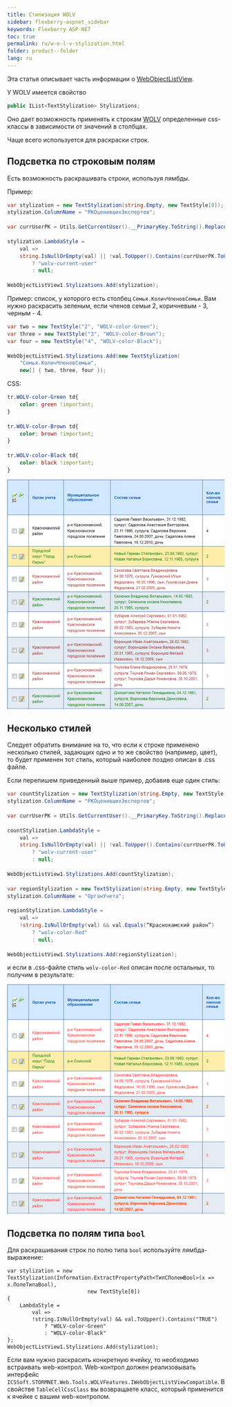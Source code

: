 ```yaml
---
title: Стилизация WOLV
sidebar: flexberry-aspnet_sidebar
keywords: Flexberry ASP-NET
toc: true
permalink: ru/w-o-l-v-stylization.html
folder: product--folder
lang: ru
---
```

Эта статья описывает часть информации о [WebObjectListView](web-object-list-view.html).

У WOLV имеется свойство

```cs
public IList<TextStylization> Stylizations;
```

Оно дает возможность применять к строкам [WOLV](web-object-list-view.html) определенные css-классы в зависимости от значений в столбцах.

Чаще всего используется для раскраски строк.

## Подсветка по строковым полям

Есть возможность раскрашивать строки, используя лямбды.

Пример:

```cs
var stylization = new TextStylization(string.Empty, new TextStyle[0]);
stylization.ColumnName = "PKОценившихЭкспертов";

var currUserPK = Utils.GetCurrentUser().__PrimaryKey.ToString().Replace("{", string.Empty).Replace("}", string.Empty);

stylization.LambdaStyle =
    val =>
    string.IsNullOrEmpty(val) || !val.ToUpper().Contains(currUserPK.ToUpper())
        ? "wolv-current-user"
        : null;

WebObjectListView1.Stylizations.Add(stylization);
```

Пример: cписок, у которого есть столбец `Семья.КоличЧленовСемьи`. Вам нужно раскрасить зеленым, если членов семьи 2, коричневым - 3, черным - 4.

```cs
var two = new TextStyle("2", "WOLV-color-Green");
var three = new TextStyle("3", "WOLV-color-Brown");
var four = new TextStyle("4", "WOLV-color-Black");

WebObjectListView1.Stylizations.Add(new TextStylization(
    "Семья.КоличЧленовСемьи", 
    new[] { two, three, four });
```

CSS:

```css
tr.WOLV-color-Green td{
    color: green !important;
}

tr.WOLV-color-Brown td{
    color: brown !important;
}

tr.WOLV-color-Black td{
    color: black !important;
}
```

![](/images/pages/img/CaseberryWeb/wolv/Stylization.png)

## Несколько стилей
Следует обратить внимание на то, что если к строке применено несколько стилей, задающих одно и то же свойство (например, цвет), то будет применен тот стиль,
который наиболее поздно описан в .css файле.

Если перепишем приведенный выше пример, добавив еще один стиль:

```cs
var countStylization = new TextStylization(string.Empty, new TextStyle[0]);
stylization.ColumnName = "PKОценившихЭкспертов";

var currUserPK = Utils.GetCurrentUser().__PrimaryKey.ToString().Replace("{", string.Empty).Replace("}", string.Empty);

countStylization.LambdaStyle =
    val =>
    string.IsNullOrEmpty(val) || !val.ToUpper().Contains(currUserPK.ToUpper())
        ? "wolv-current-user"
        : null;

WebObjectListView1.Stylizations.Add(countStylization);

var regionStylization = new TextStylization(string.Empty, new TextStyle[0]);
stylization.ColumnName = "ОрганУчета";

regionStylization.LambdaStyle =
    val =>
    !string.IsNullOrEmpty(val) && val.Equals(“Краснокамский район”)
        ? "wolv-color-Red"
        : null;

WebObjectListView1.Stylizations.Add(regionStylization);
```

и если в .css-файле стиль `wolv-color-Red` описан после остальных, то получим в результате:

![](/images/pages/img/CaseberryWeb/wolv/Stylization1.png)

## Подсветка по полям типа `bool`
Для раскрашивания строк по полю типа `bool` используйте лямбда-выражение:

```
var stylization = new TextStylization(Information.ExtractPropertyPath<ТипСПолемBool>(x => x.ПолеТипаBool),
                          new TextStyle[0])
{
    LambdaStyle =
        val =>
        !string.IsNullOrEmpty(val) && val.ToUpper().Contains("TRUE")
            ? "WOLV-color-Green"
            : "WOLV-color-Black"
};
WebObjectListView1.Stylizations.Add(stylization);
```

Если вам нужно раскрасить конкретную ячейку, то необходимо встраивать web-контрол. Web-контрол должен реализовывать интерфейс
`ICSSoft.STORMNET.Web.Tools.WOLVFeatures.IWebObjectListViewCompatible`. В свойстве `TableCellCssClass` вы возвращаете класс, который применится к ячейке с
вашим web-контролом.
